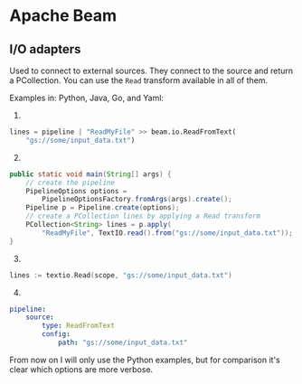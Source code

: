 # Apache Beam

## I/O adapters

Used to connect to external sources. They connect to the source and return a PCollection. You can use the `Read` transform available in all of them.   

Examples in: Python, Java, Go, and Yaml:

1.
```python
lines = pipeline | "ReadMyFile" >> beam.io.ReadFromText(
    "gs://some/input_data.txt")
```
2.
```java
public static void main(String[] args) {
    // create the pipeline
    PipelineOptions options = 
        PipelineOptionsFactory.fromArgs(args).create();
    Pipeline p = Pipeline.create(options);
    // create a PCollection lines by applying a Read transform
    PCollection<String> lines = p.apply(
        "ReadMyFile", TextIO.read().from("gs://some/input_data.txt"));
}
```
3.
```go
lines := textio.Read(scope, "gs://some/input_data.txt")
```
4.
```yaml
pipeline:
    source:
        type: ReadFromText
        config:
            path: "gs://some/input_data.txt"
```

From now on I will only use the Python examples, but for comparison it's clear which options are more verbose.

